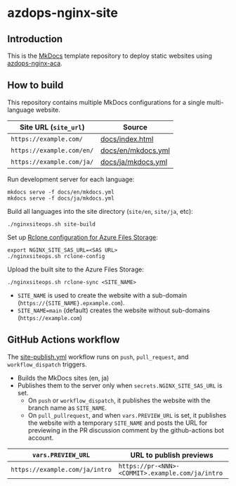 # azdops-nginx-site

## Introduction

This is the [MkDocs] template repository to deploy static websites using [azdops-nginx-aca].

[MkDocs]: https://www.mkdocs.org/
[azdops-nginx-aca]: https://github.com/yaegashi/azdops-nginx-aca

## How to build

This repository contains multiple MkDocs configurations for a single multi-language website.

|Site URL (`site_url`)|Source|
|-|-|
|`https://example.com/`|[docs/index.html](docs/index.html)|
|`https://example.com/en/`|[docs/en/mkdocs.yml](docs/en/mkdocs.yml)|
|`https://example.com/ja/`|[docs/ja/mkdocs.yml](docs/ja/mkdocs.yml)|

Run development server for each language:

```
mkdocs serve -f docs/en/mkdocs.yml
mkdocs serve -f docs/ja/mkdocs.yml
```

Build all languages into the site directory (`site/en`, `site/ja`, etc):

```
./nginxsiteops.sh site-build
```

Set up [Rclone configuration for Azure Files Storage](https://rclone.org/azurefiles/):

```
export NGINX_SITE_SAS_URL=<SAS URL>
./nginxsiteops.sh rclone-config
```

Upload the built site to the Azure Files Storage:

```
./nginxsiteops.sh rclone-sync <SITE_NAME>
```

- `SITE_NAME` is used to create the website with a sub-domain (`https://{SITE_NAME}.epxample.com`).
- `SITE_NAME=main` (default) creates the website without sub-domains (`https://example.com`)

## GitHub Actions workflow

The [site-publish.yml](.github/workflows/site-publish.yml) workflow runs on `push`, `pull_request`, and `workflow_dispatch` triggers.

- Builds the MkDocs sites (en, ja)
- Publishes them to the server only when `secrets.NGINX_SITE_SAS_URL` is set.
  - On `push` or `workflow_dispatch`, it publishes the website with the branch name as `SITE_NAME`.
  - On `pull_pullrequest`, and when `vars.PREVIEW_URL` is set, it publishes the website with a temporary `SITE_NAME` and posts the URL for previewing in the PR discussion comment by the github-actions bot account.

|`vars.PREVIEW_URL`|URL to publish previews|
|-|-|
|`https://example.com/ja/intro`|`https://pr-<NNN>-<COMMIT>.example.com/ja/intro`|
